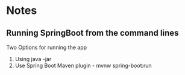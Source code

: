 # Notes 
## Running SpringBoot from the command lines

Two Options for running the app 
1. Using java -jar
2. Use Spring Boot Maven plugin - mvnw spring-boot:run

